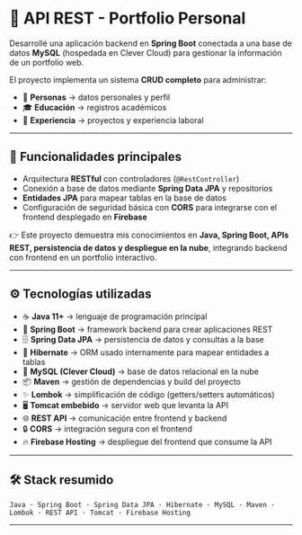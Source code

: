 # 📌 API REST - Portfolio Personal

Desarrollé una aplicación backend en **Spring Boot** conectada a una base de datos **MySQL** (hospedada en Clever Cloud) para gestionar la información de un portfolio web.  

El proyecto implementa un sistema **CRUD completo** para administrar:  
- 👤 **Personas** → datos personales y perfil  
- 🎓 **Educación** → registros académicos  
- 💼 **Experiencia** → proyectos y experiencia laboral  

---

## 🚀 Funcionalidades principales
- Arquitectura **RESTful** con controladores (`@RestController`)  
- Conexión a base de datos mediante **Spring Data JPA** y repositorios  
- **Entidades JPA** para mapear tablas en la base de datos  
- Configuración de seguridad básica con **CORS** para integrarse con el frontend desplegado en **Firebase**  

👉 Este proyecto demuestra mis conocimientos en **Java, Spring Boot, APIs REST, persistencia de datos y despliegue en la nube**, integrando backend con frontend en un portfolio interactivo.  

---

## ⚙️ Tecnologías utilizadas
- ☕ **Java 11+** → lenguaje de programación principal  
- 🌱 **Spring Boot** → framework backend para crear aplicaciones REST  
- 🗄 **Spring Data JPA** → persistencia de datos y consultas a la base  
- 🔗 **Hibernate** → ORM usado internamente para mapear entidades a tablas  
- 🐬 **MySQL (Clever Cloud)** → base de datos relacional en la nube  
- 📦 **Maven** → gestión de dependencias y build del proyecto  
- ✨ **Lombok** → simplificación de código (getters/setters automáticos)  
- 🖥 **Tomcat embebido** → servidor web que levanta la API  
- 🌐 **REST API** → comunicación entre frontend y backend  
- 🔒 **CORS** → integración segura con el frontend  
- 🔥 **Firebase Hosting** → despliegue del frontend que consume la API  

---

## 🛠 Stack resumido
`Java · Spring Boot · Spring Data JPA · Hibernate · MySQL · Maven · Lombok · REST API · Tomcat · Firebase Hosting`

---

